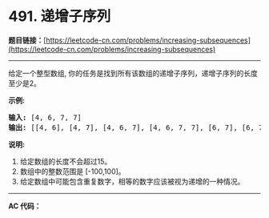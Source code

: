 # 491. 递增子序列

**题目链接：**[https://leetcode-cn.com/problems/increasing-subsequences](https://leetcode-cn.com/problems/increasing-subsequences)

---

<div class="content__1Y2H">
 <div class="notranslate">
  <p>给定一个整型数组, 你的任务是找到所有该数组的递增子序列，递增子序列的长度至少是2。</p> 
  <p><strong>示例:</strong></p> 
  <pre class="language-text"><strong>输入:</strong> [4, 6, 7, 7]
<strong>输出:</strong> [[4, 6], [4, 7], [4, 6, 7], [4, 6, 7, 7], [6, 7], [6, 7, 7], [7,7], [4,7,7]]</pre> 
  <p><strong>说明:</strong></p> 
  <ol> 
   <li>给定数组的长度不会超过15。</li> 
   <li>数组中的整数范围是&nbsp;[-100,100]。</li> 
   <li>给定数组中可能包含重复数字，相等的数字应该被视为递增的一种情况。</li> 
  </ol> 
 </div>
</div>

---

**AC 代码：**

```java

```